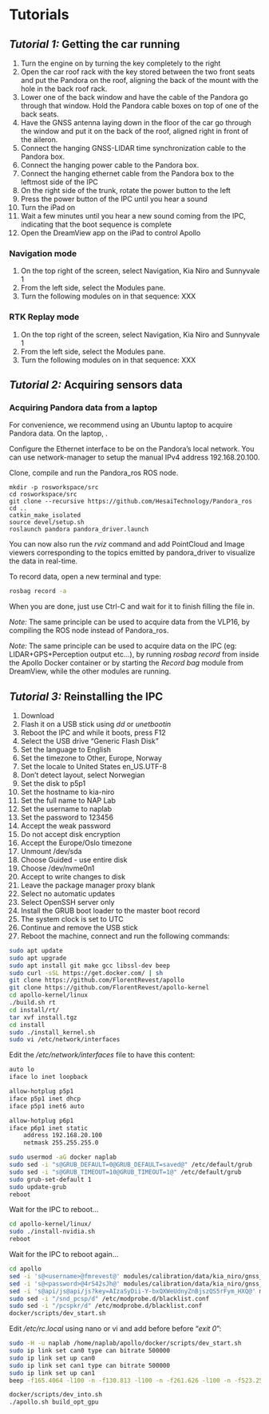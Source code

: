 # Tutorials

## _Tutorial 1:_ Getting the car running

1. Turn the engine on by turning the key completely to the right
2. Open the car roof rack with the key stored between the two front seats and put the Pandora on the roof, aligning the back of the mount with the hole in the back roof rack.
3. Lower one of the back window and have the cable of the Pandora go through that window. Hold the Pandora cable boxes on top of one of the back seats.
4. Have the GNSS antenna laying down in the floor of the car go through the window and put it on the back of the roof, aligned right in front of the aileron.
5. Connect the hanging GNSS-LIDAR time synchronization cable to the Pandora box.
6. Connect the hanging power cable to the Pandora box.
7. Connect the hanging ethernet cable from the Pandora box to the leftmost side of the IPC
8. On the right side of the trunk, rotate the power button to the left
9. Press the power button of the IPC until you hear a sound
10. Turn the iPad on
11. Wait a few minutes until you hear a new sound coming from the IPC, indicating that the boot sequence is complete
12. Open the DreamView app on the iPad to control Apollo

### Navigation mode

1. On the top right of the screen, select Navigation, Kia Niro and Sunnyvale 1
2. From the left side, select the Modules pane.
3. Turn the following modules on in that sequence: XXX

### RTK Replay mode

1. On the top right of the screen, select Navigation, Kia Niro and Sunnyvale 1
2. From the left side, select the Modules pane.
3. Turn the following modules on in that sequence: XXX

## _Tutorial 2:_ Acquiring sensors data

### Acquiring Pandora data from a laptop

For convenience, we recommend using an Ubuntu laptop to acquire Pandora data. On the laptop, .

Configure the Ethernet interface to be on the Pandora’s local network. You can use network-manager to setup the manual IPv4 address 192.168.20.100.

Clone, compile and run the Pandora\_ros ROS node.

```text
mkdir -p rosworkspace/src
cd rosworkspace/src
git clone --recursive https://github.com/HesaiTechnology/Pandora_ros
cd ..
catkin_make_isolated
source devel/setup.sh
roslaunch pandora pandora_driver.launch
```

You can now also run the _rviz_ command and add PointCloud and Image viewers corresponding to the topics emitted by pandora\_driver to visualize the data in real-time.

To record data, open a new terminal and type:

```bash
rosbag record -a
```

When you are done, just use Ctrl-C and wait for it to finish filling the file in.

_Note:_ The same principle can be used to acquire data from the VLP16, by compiling the ROS node instead of Pandora\_ros.

_Note:_ The same principle can be used to acquire data on the IPC \(eg: LIDAR+GPS+Perception output etc...\), by running _rosbag record_ from inside the Apollo Docker container or by starting the _Record bag_ module from DreamView, while the other modules are running.

## _Tutorial 3:_ Reinstalling the IPC

1. Download
2. Flash it on a USB stick using _dd_ or _unetbootin_
3. Reboot the IPC and while it boots, press F12
4. Select the USB drive “Generic Flash Disk”
5. Set the language to English
6. Set the timezone to Other, Europe, Norway
7. Set the locale to United States en\_US.UTF-8
8. Don’t detect layout, select Norwegian
9. Set the disk to p5p1
10. Set the hostname to kia-niro
11. Set the full name to NAP Lab
12. Set the username to naplab
13. Set the password to 123456
14. Accept the weak password
15. Do not accept disk encryption
16. Accept the Europe/Oslo timezone
17. Unmount /dev/sda
18. Choose Guided - use entire disk
19. Choose /dev/nvme0n1
20. Accept to write changes to disk
21. Leave the package manager proxy blank
22. Select no automatic updates
23. Select OpenSSH server only
24. Install the GRUB boot loader to the master boot record
25. The system clock is set to UTC
26. Continue and remove the USB stick
27. Reboot the machine, connect and run the following commands:

```bash
sudo apt update
sudo apt upgrade
sudo apt install git make gcc libssl-dev beep
sudo curl -sSL https://get.docker.com/ | sh
git clone https://github.com/FlorentRevest/apollo
git clone https://github.com/FlorentRevest/apollo-kernel
cd apollo-kernel/linux
./build.sh rt
cd install/rt/
tar xvf install.tgz
cd install
sudo ./install_kernel.sh
sudo vi /etc/network/interfaces
```

Edit the _/etc/network/interfaces_ file to have this content:

```bash
auto lo
iface lo inet loopback

allow-hotplug p5p1
iface p5p1 inet dhcp
iface p5p1 inet6 auto

allow-hotplug p6p1
iface p6p1 inet static
    address 192.168.20.100
    netmask 255.255.255.0

sudo usermod -aG docker naplab
sudo sed -i "s@GRUB_DEFAULT=0@GRUB_DEFAULT=saved@" /etc/default/grub
sudo sed -i "s@GRUB_TIMEOUT=10@GRUB_TIMEOUT=1@" /etc/default/grub
sudo grub-set-default 1
sudo update-grub
reboot
```

Wait for the IPC to reboot...

```bash
cd apollo-kernel/linux/
sudo ./install-nvidia.sh
reboot
```

Wait for the IPC to reboot again...

```bash
cd apollo
sed -i 's@<username>@fmrevest@' modules/calibration/data/kia_niro/gnss_params/gnss_conf.pb.txt
sed -i 's@<password>@4rS42sJh@' modules/calibration/data/kia_niro/gnss_params/gnss_conf.pb.txt
sed -i 's@api/js@api/js?key=AIzaSyDii-Y-bxQXWeUdnyZnBjszQS5rFym_HXQ@' modules/dreamview/frontend/src/store/config/parameters.yml
sudo sed -i "/snd_pcsp/d" /etc/modprobe.d/blacklist.conf
sudo sed -i "/pcspkr/d" /etc/modprobe.d/blacklist.conf
docker/scripts/dev_start.sh
```

Edit _/etc/rc.local_ using nano or vi and add before before “_exit 0_”:

```bash
sudo -H -u naplab /home/naplab/apollo/docker/scripts/dev_start.sh
sudo ip link set can0 type can bitrate 500000
sudo ip link set up can0
sudo ip link set can1 type can bitrate 500000
sudo ip link set up can1
beep -f165.4064 -l100 -n -f130.813 -l100 -n -f261.626 -l100 -n -f523.251 -l100 -n -f1046.50 -l100 -n -f2093.00 -l100 -n -f4186.01 -l100

docker/scripts/dev_into.sh
./apollo.sh build_opt_gpu
```

